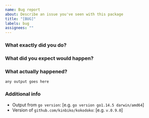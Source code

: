 ```yaml
---
name: Bug report
about: Describe an issue you've seen with this package
title: "[BUG]"
labels: bug
assignees: ""
---
```


### What exactly did you do?

<!-- Code snippets are preferable if you're using the package as a library. -->
<!-- Console commands, editor config, and any console output is preferable if you're using the cmd/kokodoko binary. -->

### What did you expect would happen?

<!-- Be explicit, and if possible, explain why. -->

### What actually happened?

```console
any output goes here
```

### Additional info

- Output from `go version`: [e.g. `go version go1.14.5 darwin/amd64`]
- Version of `github.com/kinbiko/kokodoko`: [e.g. `v.0.9.0`]

<!-- Please add any other context about the problem here. -->
